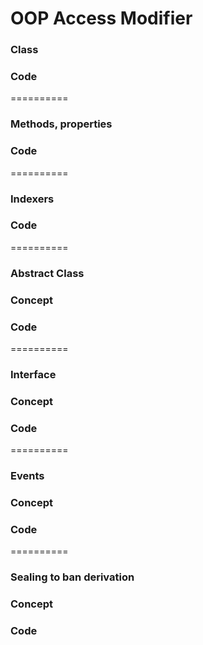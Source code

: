 OOP Access Modifier
==========
### Class

### Code 

==========
### Methods, properties

### Code 

==========
### Indexers

### Code 

==========
### Abstract Class
### Concept


### Code 


==========
### Interface
### Concept


### Code 


==========
### Events
### Concept


### Code 

==========
### Sealing to ban derivation
### Concept


### Code 